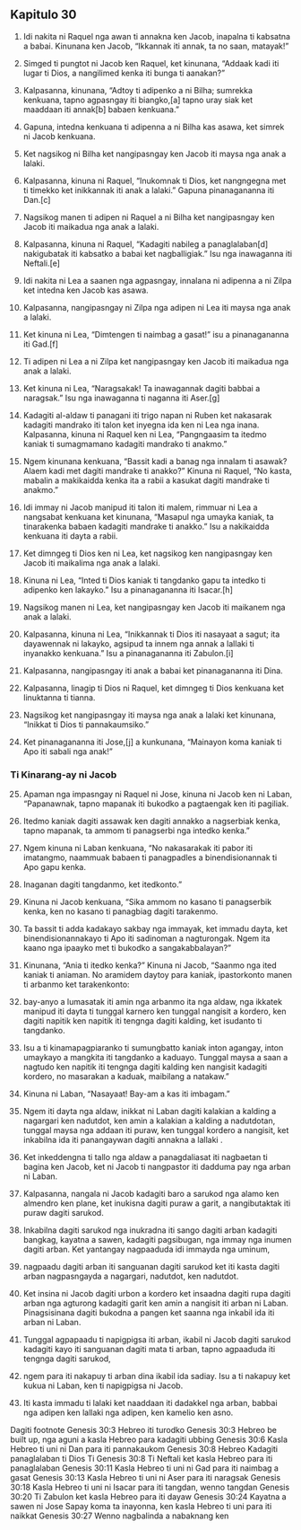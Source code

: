 Kapitulo 30
-----------

1. Idi nakita ni Raquel nga awan ti annakna ken Jacob, inapalna ti kabsatna a babai. Kinunana ken Jacob, “Ikkannak iti annak, ta no saan, matayak!”
2. Simged ti pungtot ni Jacob ken Raquel, ket kinunana, “Addaak kadi iti lugar ti Dios, a nangilimed kenka iti bunga ti aanakan?”
3. Kalpasanna, kinunana, “Adtoy ti adipenko a ni Bilha; sumrekka kenkuana, tapno agpasngay iti biangko,[a] tapno uray siak ket maaddaan iti annak[b] babaen kenkuana.”
4. Gapuna, intedna kenkuana ti adipenna a ni Bilha kas asawa, ket simrek ni Jacob kenkuana.
5. Ket nagsikog ni Bilha ket nangipasngay ken Jacob iti maysa nga anak a lalaki.
6. Kalpasanna, kinuna ni Raquel, “Inukomnak ti Dios, ket nangngegna met ti timekko ket inikkannak iti anak a lalaki.” Gapuna pinanagananna iti Dan.[c]
7. Nagsikog manen ti adipen ni Raquel a ni Bilha ket nangipasngay ken Jacob iti maikadua nga anak a lalaki.
8. Kalpasanna, kinuna ni Raquel, “Kadagiti nabileg a panaglalaban[d] nakigubatak iti kabsatko a babai ket nagballigiak.” Isu nga inawaganna iti Neftali.[e]

9. Idi nakita ni Lea a saanen nga agpasngay, innalana ni adipenna a ni Zilpa ket intedna ken Jacob kas asawa.
10. Kalpasanna, nangipasngay ni Zilpa nga adipen ni Lea iti maysa nga anak a lalaki.
11. Ket kinuna ni Lea, “Dimtengen ti naimbag a gasat!” isu a pinanagananna iti Gad.[f]
12. Ti adipen ni Lea a ni Zilpa ket nangipasngay ken Jacob iti maikadua nga anak a lalaki.
13. Ket kinuna ni Lea, “Naragsakak! Ta inawagannak dagiti babbai a naragsak.” Isu nga inawaganna ti naganna iti Aser.[g]

14. Kadagiti al-aldaw ti panagani iti trigo napan ni Ruben ket nakasarak kadagiti mandrako iti talon ket inyegna ida ken ni Lea nga inana. Kalpasanna, kinuna ni Raquel ken ni Lea, “Pangngaasim ta itedmo kaniak ti sumagmamano kadagiti mandrako ti anakmo.”
15. Ngem kinunana kenkuana, “Bassit kadi a banag nga innalam ti asawak? Alaem kadi met dagiti mandrake ti anakko?” Kinuna ni Raquel, “No kasta, mabalin a makikaidda kenka ita a rabii a kasukat dagiti mandrake ti anakmo.”
16. Idi immay ni Jacob manipud iti talon iti malem, rimmuar ni Lea a nangsabat kenkuana ket kinunana, “Masapul nga umayka kaniak, ta tinarakenka babaen kadagiti mandrake ti anakko.” Isu a nakikaidda kenkuana iti dayta a rabii.
17. Ket dimngeg ti Dios ken ni Lea, ket nagsikog ken nangipasngay ken Jacob iti maikalima nga anak a lalaki.
18. Kinuna ni Lea, “Inted ti Dios kaniak ti tangdanko gapu ta intedko ti adipenko ken lakayko.” Isu a pinanagananna iti Isacar.[h]

19. Nagsikog manen ni Lea, ket nangipasngay ken Jacob iti maikanem nga anak a lalaki.
20. Kalpasanna, kinuna ni Lea, “Inikkannak ti Dios iti nasayaat a sagut; ita dayawennak ni lakayko, agsipud ta innem nga annak a lallaki ti inyanakko kenkuana.” Isu a pinanagananna iti Zabulon.[i]
21. Kalpasanna, nangipasngay iti anak a babai ket pinanagananna iti Dina.

22. Kalpasanna, linagip ti Dios ni Raquel, ket dimngeg ti Dios kenkuana ket linuktanna ti tianna.
23. Nagsikog ket nangipasngay iti maysa nga anak a lalaki ket kinunana, “Inikkat ti Dios ti pannakaumsiko.”
24. Ket pinanagananna iti Jose,[j] a kunkunana, “Mainayon koma kaniak ti Apo iti sabali nga anak!”

### Ti Kinarang-ay ni Jacob

25. Apaman nga impasngay ni Raquel ni Jose, kinuna ni Jacob ken ni Laban, “Papanawnak, tapno mapanak iti bukodko a pagtaengak ken iti pagiliak.
26. Itedmo kaniak dagiti assawak ken dagiti annakko a nagserbiak kenka, tapno mapanak, ta ammom ti panagserbi nga intedko kenka.”
27. Ngem kinuna ni Laban kenkuana, “No nakasarakak iti pabor iti imatangmo, naammuak babaen ti panagpadles a binendisionannak ti Apo gapu kenka.
28. Inaganan dagiti tangdanmo, ket itedkonto.”
29. Kinuna ni Jacob kenkuana, “Sika ammom no kasano ti panagserbik kenka, ken no kasano ti panagbiag dagiti tarakenmo.
30. Ta bassit ti adda kadakayo sakbay nga immayak, ket immadu dayta, ket binendisionannakayo ti Apo iti sadinoman a nagturongak. Ngem ita kaano nga ipaayko met ti bukodko a sangakabbalayan?”
31. Kinunana, “Ania ti itedko kenka?” Kinuna ni Jacob, “Saanmo nga ited kaniak ti aniaman. No aramidem daytoy para kaniak, ipastorkonto manen ti arbanmo ket tarakenkonto:
32. bay-anyo a lumasatak iti amin nga arbanmo ita nga aldaw, nga ikkatek manipud iti dayta ti tunggal karnero ken tunggal nangisit a kordero, ken dagiti napitik ken napitik iti tengnga dagiti kalding, ket isudanto ti tangdanko.
33. Isu a ti kinamapagpiaranko ti sumungbatto kaniak inton agangay, inton umaykayo a mangkita iti tangdanko a kaduayo. Tunggal maysa a saan a nagtudo ken napitik iti tengnga dagiti kalding ken nangisit kadagiti kordero, no masarakan a kaduak, maibilang a natakaw.”
34. Kinuna ni Laban, “Nasayaat! Bay-am a kas iti imbagam.”
35. Ngem iti dayta nga aldaw, inikkat ni Laban dagiti kalakian a kalding a nagargari ken nadutdot, ken amin a kalakian a kalding a nadutdotan, tunggal maysa nga addaan iti puraw, ken tunggal kordero a nangisit, ket inkabilna ida iti panangaywan dagiti annakna a lallaki .
36. Ket inkeddengna ti tallo nga aldaw a panagdaliasat iti nagbaetan ti bagina ken Jacob, ket ni Jacob ti nangpastor iti dadduma pay nga arban ni Laban.

37. Kalpasanna, nangala ni Jacob kadagiti baro a sarukod nga alamo ken almendro ken plane, ket inukisna dagiti puraw a garit, a nangibutaktak iti puraw dagiti sarukod.
38. Inkabilna dagiti sarukod nga inukradna iti sango dagiti arban kadagiti bangkag, kayatna a sawen, kadagiti pagsibugan, nga immay nga inumen dagiti arban. Ket yantangay nagpaaduda idi immayda nga uminum,
39. nagpaadu dagiti arban iti sanguanan dagiti sarukod ket iti kasta dagiti arban nagpasngayda a nagargari, nadutdot, ken nadutdot.
40. Ket insina ni Jacob dagiti urbon a kordero ket insaadna dagiti rupa dagiti arban nga agturong kadagiti garit ken amin a nangisit iti arban ni Laban. Pinagsisinana dagiti bukodna a pangen ket saanna nga inkabil ida iti arban ni Laban.
41. Tunggal agpapaadu ti napigpigsa iti arban, ikabil ni Jacob dagiti sarukod kadagiti kayo iti sanguanan dagiti mata ti arban, tapno agpaaduda iti tengnga dagiti sarukod,
42. ngem para iti nakapuy ti arban dina ikabil ida sadiay. Isu a ti nakapuy ket kukua ni Laban, ken ti napigpigsa ni Jacob.
43. Iti kasta immadu ti lalaki ket naaddaan iti dadakkel nga arban, babbai nga adipen ken lallaki nga adipen, ken kamelio ken asno.

Dagiti footnote
Genesis 30:3 Hebreo iti turodko
Genesis 30:3 Hebreo be built up, nga aguni a kasla Hebreo para kadagiti ubbing
Genesis 30:6 Kasla Hebreo ti uni ni Dan para iti pannakaukom
Genesis 30:8 Hebreo Kadagiti panaglalaban ti Dios
Ti Genesis 30:8 Ti Neftali ket kasla Hebreo para iti panaglalaban
Genesis 30:11 Kasla Hebreo ti uni ni Gad para iti naimbag a gasat
Genesis 30:13 Kasla Hebreo ti uni ni Aser para iti naragsak
Genesis 30:18 Kasla Hebreo ti uni ni Isacar para iti tangdan, wenno tangdan
Genesis 30:20 Ti Zabulon ket kasla Hebreo para iti dayaw
Genesis 30:24 Kayatna a sawen ni Jose Sapay koma ta inayonna, ken kasla Hebreo ti uni para iti naikkat
Genesis 30:27 Wenno nagbalinda a nabaknang ken